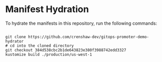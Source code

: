 
# Manifest Hydration

To hydrate the manifests in this repository, run the following commands:

```shell

git clone https://github.com/crenshaw-dev/gitops-promoter-demo-hydrator
# cd into the cloned directory
git checkout 384d538cbc2b1de643823e380f3988742edd3327
kustomize build ./production/us-west-1
```